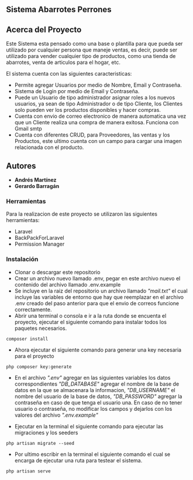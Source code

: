## Sistema Abarrotes Perrones

## Acerca del Proyecto

Este Sistema esta pensado como una base o plantilla para que pueda ser utilizado por cualquier persona que maneje ventas, es decir, puede ser utilizado para vender cualquier tipo de productos, como una tienda de abarrotes, venta de articulos para el hogar, etc.

El sistema cuenta con las siguientes caracteristicas:

* Permite agregar Usuarios por medio de Nombre, Email y Contraseña.
* Sistema de Login por medio de Email y Contraseña.
* Puede un Usuario de tipo administrador asignar roles a los nuevos usuarios, ya sean de tipo Administrador o de tipo Cliente, los Clientes solo pueden ver los productos disponibles y hacer compras.
* Cuenta con envio de correo electronico de manera automatica una vez que un Cliente realiza una compra de manera exitosa. Funciona con Gmail smtp
* Cuenta con diferentes CRUD, para Proveedores, las ventas y los  Productos, este ultimo cuenta con un campo para cargar una imagen relacionada con el producto.

## Autores

* **Andrés Martínez** 
* **Gerardo Barragán** 

### Herramientas
Para la realizacion de este proyecto se utilizaron las siguientes herramientas:
* Laravel
* BackPackForLaravel
* Permission Manager


### Instalación
* Clonar o descargar este repositorio
* Crear un archivo nuevo llamado .env, pegar en este archivo nuevo el contenido del archivo llamado .env.example
* Se incluye en la raiz del repositorio un archivo llamado *"mail.txt"* el cual incluye las variables de entorno que hay que reemplazar en el archivo .env creado del paso anterior para que el envio de correos funcione correctamente.
* Abrir una terminal o consola e ir a la ruta donde se encuenta el proyecto, ejecutar el siguiente comando para instalar todos los paquetes necesarios.
```
composer install
```
* Ahora ejecutar el siguiente comando para generar una key necesaria para el proyecto
```
php composer key:generate
```
* En el archivo *".env"* agregar en las siguientes variables los datos correspondientes *"DB_DATABASE"* agregar el nombre de la base de datos en la que se almacenara la informacion, *"DB_USERNAME"* el nombre del usuario de la base de datos, *"DB_PASSWORD"* agregar la contraseña en caso de que tenga el usuario una. En caso de no tener usuario o contraseña, no modificar los campos y dejarlos con los valores del archivo *".env.example"*

* Ejecutar en la terminal el siguiente comando para ejecutar las migraciones y los seeders
```
php artisan migrate --seed
```
* Por ultimo escribir en la terminal el siguiente comando el cual se encarga de ejecutar una ruta para testear el sistema.
```
php artisan serve
```
